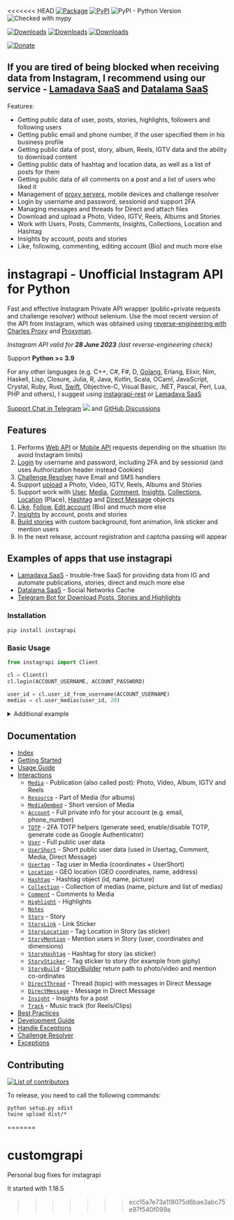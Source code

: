 <<<<<<< HEAD
[![Package](https://github.com/adw0rd/instagrapi/actions/workflows/python-package.yml/badge.svg?branch=master)](https://github.com/adw0rd/instagrapi/actions/workflows/python-package.yml)
[![PyPI](https://img.shields.io/pypi/v/instagrapi)](https://pypi.org/project/instagrapi/)
![PyPI - Python Version](https://img.shields.io/pypi/pyversions/instagrapi)
![Checked with mypy](https://img.shields.io/badge/mypy-checked-blue)

[![Downloads](https://pepy.tech/badge/instagrapi)](https://pepy.tech/project/instagrapi)
[![Downloads](https://pepy.tech/badge/instagrapi/month)](https://pepy.tech/project/instagrapi)
[![Downloads](https://pepy.tech/badge/instagrapi/week)](https://pepy.tech/project/instagrapi)

[![Donate](https://www.buymeacoffee.com/assets/img/custom_images/yellow_img.png)](https://www.buymeacoffee.com/adw0rd)

## If you are tired of being blocked when receiving data from Instagram, I recommend using our service - [Lamadava SaaS](https://lamadava.com/p/3msyAKDX) and [Datalama SaaS](https://datalama.io/)

Features:

* Getting public data of user, posts, stories, highlights, followers and following users
* Getting public email and phone number, if the user specified them in his business profile
* Getting public data of post, story, album, Reels, IGTV data and the ability to download content
* Getting public data of hashtag and location data, as well as a list of posts for them
* Getting public data of all comments on a post and a list of users who liked it
* Management of [proxy servers](https://soax.com/?r=sEysufQI), mobile devices and challenge resolver
* Login by username and password, sessionid and support 2FA
* Managing messages and threads for Direct and attach files
* Download and upload a Photo, Video, IGTV, Reels, Albums and Stories
* Work with Users, Posts, Comments, Insights, Collections, Location and Hashtag
* Insights by account, posts and stories
* Like, following, commenting, editing account (Bio) and much more else

# instagrapi - Unofficial Instagram API for Python

Fast and effective Instagram Private API wrapper (public+private requests and challenge resolver) without selenium. Use the most recent version of the API from Instagram, which was obtained using [reverse-engineering with Charles Proxy](https://adw0rd.com/2020/03/26/sniffing-instagram-charles-proxy/en/) and [Proxyman](https://proxyman.io/).

*Instagram API valid for **28 June 2023** (last reverse-engineering check)*

Support **Python >= 3.9**

For any other languages (e.g. C++, C#, F#, D, [Golang](https://github.com/adw0rd/instagrapi-rest/tree/main/golang), Erlang, Elixir, Nim, Haskell, Lisp, Closure, Julia, R, Java, Kotlin, Scala, OCaml, JavaScript, Crystal, Ruby, Rust, [Swift](https://github.com/adw0rd/instagrapi-rest/tree/main/swift), Objective-C, Visual Basic, .NET, Pascal, Perl, Lua, PHP and others), I suggest using [instagrapi-rest](https://github.com/adw0rd/instagrapi-rest) or [Lamadava SaaS](https://lamadava.com/p/3msyAKDX)

[Support Chat in Telegram](https://t.me/instagrapi)
![](https://gist.githubusercontent.com/m8rge/4c2b36369c9f936c02ee883ca8ec89f1/raw/c03fd44ee2b63d7a2a195ff44e9bb071e87b4a40/telegram-single-path-24px.svg) and [GitHub Discussions](https://github.com/adw0rd/instagrapi/discussions)


## Features

1. Performs [Web API](https://adw0rd.github.io/instagrapi/usage-guide/fundamentals.html) or [Mobile API](https://adw0rd.github.io/instagrapi/usage-guide/fundamentals.html) requests depending on the situation (to avoid Instagram limits)
2. [Login](https://adw0rd.github.io/instagrapi/usage-guide/interactions.html) by username and password, including 2FA and by sessionid (and uses Authorization header instead Cookies)
3. [Challenge Resolver](https://adw0rd.github.io/instagrapi/usage-guide/challenge_resolver.html) have Email and SMS handlers
4. Support [upload](https://adw0rd.github.io/instagrapi/usage-guide/media.html) a Photo, Video, IGTV, Reels, Albums and Stories
5. Support work with [User](https://adw0rd.github.io/instagrapi/usage-guide/user.html), [Media](https://adw0rd.github.io/instagrapi/usage-guide/media.html), [Comment](https://adw0rd.github.io/instagrapi/usage-guide/comment.html), [Insights](https://adw0rd.github.io/instagrapi/usage-guide/insight.html), [Collections](https://adw0rd.github.io/instagrapi/usage-guide/collection.html), [Location](https://adw0rd.github.io/instagrapi/usage-guide/location.html) (Place), [Hashtag](https://adw0rd.github.io/instagrapi/usage-guide/hashtag.html) and [Direct Message](https://adw0rd.github.io/instagrapi/usage-guide/direct.html) objects
6. [Like](https://adw0rd.github.io/instagrapi/usage-guide/media.html), [Follow](https://adw0rd.github.io/instagrapi/usage-guide/user.html), [Edit account](https://adw0rd.github.io/instagrapi/usage-guide/account.html) (Bio) and much more else
7. [Insights](https://adw0rd.github.io/instagrapi/usage-guide/insight.html) by account, posts and stories
8. [Build stories](https://adw0rd.github.io/instagrapi/usage-guide/story.html) with custom background, font animation, link sticker and mention users
9. In the next release, account registration and captcha passing will appear

## Examples of apps that use instagrapi

* [Lamadava SaaS](https://lamadava.com/) - trouble-free SaaS for providing data from IG and automate publications, stories, direct and much more else
* [Datalama SaaS](https://datalama.io/) - Social Networks Cache
* [Telegram Bot for Download Posts, Stories and Highlights](https://t.me/instagram_load_bot)

### Installation

```
pip install instagrapi
```

### Basic Usage

``` python
from instagrapi import Client

cl = Client()
cl.login(ACCOUNT_USERNAME, ACCOUNT_PASSWORD)

user_id = cl.user_id_from_username(ACCOUNT_USERNAME)
medias = cl.user_medias(user_id, 20)
```

<details>
    <summary>Additional example</summary>

```python
from instagrapi import Client
from instagrapi.types import StoryMention, StoryMedia, StoryLink, StoryHashtag

cl = Client()
cl.login(USERNAME, PASSWORD, verification_code="<2FA CODE HERE>")

media_pk = cl.media_pk_from_url('https://www.instagram.com/p/CGgDsi7JQdS/')
media_path = cl.video_download(media_pk)
adw0rd = cl.user_info_by_username('adw0rd')
hashtag = cl.hashtag_info('dhbastards')

cl.video_upload_to_story(
    media_path,
    "Credits @adw0rd",
    mentions=[StoryMention(user=adw0rd, x=0.49892962, y=0.703125, width=0.8333333333333334, height=0.125)],
    links=[StoryLink(webUri='https://github.com/adw0rd/instagrapi')],
    hashtags=[StoryHashtag(hashtag=hashtag, x=0.23, y=0.32, width=0.5, height=0.22)],
    medias=[StoryMedia(media_pk=media_pk, x=0.5, y=0.5, width=0.6, height=0.8)]
)
```
</details>

## Documentation

* [Index](https://adw0rd.github.io/instagrapi/)
* [Getting Started](https://adw0rd.github.io/instagrapi/getting-started.html)
* [Usage Guide](https://adw0rd.github.io/instagrapi/usage-guide/fundamentals.html)
* [Interactions](https://adw0rd.github.io/instagrapi/usage-guide/interactions.html)
  * [`Media`](https://adw0rd.github.io/instagrapi/usage-guide/media.html) - Publication (also called post): Photo, Video, Album, IGTV and Reels
  * [`Resource`](https://adw0rd.github.io/instagrapi/usage-guide/media.html) - Part of Media (for albums)
  * [`MediaOembed`](https://adw0rd.github.io/instagrapi/usage-guide/media.html) - Short version of Media
  * [`Account`](https://adw0rd.github.io/instagrapi/usage-guide/account.html) - Full private info for your account (e.g. email, phone_number)
  * [`TOTP`](https://adw0rd.github.io/instagrapi/usage-guide/totp.html) - 2FA TOTP helpers (generate seed, enable/disable TOTP, generate code as Google Authenticator)
  * [`User`](https://adw0rd.github.io/instagrapi/usage-guide/user.html) - Full public user data
  * [`UserShort`](https://adw0rd.github.io/instagrapi/usage-guide/user.html) - Short public user data (used in Usertag, Comment, Media, Direct Message)
  * [`Usertag`](https://adw0rd.github.io/instagrapi/usage-guide/user.html) - Tag user in Media (coordinates + UserShort)
  * [`Location`](https://adw0rd.github.io/instagrapi/usage-guide/location.html) - GEO location (GEO coordinates, name, address)
  * [`Hashtag`](https://adw0rd.github.io/instagrapi/usage-guide/hashtag.html) - Hashtag object (id, name, picture)
  * [`Collection`](https://adw0rd.github.io/instagrapi/usage-guide/collection.html) - Collection of medias (name, picture and list of medias)
  * [`Comment`](https://adw0rd.github.io/instagrapi/usage-guide/comment.html) - Comments to Media
  * [`Highlight`](https://adw0rd.github.io/instagrapi/usage-guide/highlight.html) - Highlights
  * [`Notes`](https://adw0rd.github.io/instagrapi/usage-guide/notes.html)
  * [`Story`](https://adw0rd.github.io/instagrapi/usage-guide/story.html) - Story
  * [`StoryLink`](https://adw0rd.github.io/instagrapi/usage-guide/story.html) - Link Sticker
  * [`StoryLocation`](https://adw0rd.github.io/instagrapi/usage-guide/story.html) - Tag Location in Story (as sticker)
  * [`StoryMention`](https://adw0rd.github.io/instagrapi/usage-guide/story.html) - Mention users in Story (user, coordinates and dimensions)
  * [`StoryHashtag`](https://adw0rd.github.io/instagrapi/usage-guide/story.html) - Hashtag for story (as sticker)
  * [`StorySticker`](https://adw0rd.github.io/instagrapi/usage-guide/story.html) - Tag sticker to story (for example from giphy)
  * [`StoryBuild`](https://adw0rd.github.io/instagrapi/usage-guide/story.html) - [StoryBuilder](/instagrapi/story.py) return path to photo/video and mention co-ordinates
  * [`DirectThread`](https://adw0rd.github.io/instagrapi/usage-guide/direct.html) - Thread (topic) with messages in Direct Message
  * [`DirectMessage`](https://adw0rd.github.io/instagrapi/usage-guide/direct.html) - Message in Direct Message
  * [`Insight`](https://adw0rd.github.io/instagrapi/usage-guide/insight.html) - Insights for a post
  * [`Track`](https://adw0rd.github.io/instagrapi/usage-guide/track.html) - Music track (for Reels/Clips)
* [Best Practices](https://adw0rd.github.io/instagrapi/usage-guide/best-practices.html)
* [Development Guide](https://adw0rd.github.io/instagrapi/development-guide.html)
* [Handle Exceptions](https://adw0rd.github.io/instagrapi/usage-guide/handle_exception.html)
* [Challenge Resolver](https://adw0rd.github.io/instagrapi/usage-guide/challenge_resolver.html)
* [Exceptions](https://adw0rd.github.io/instagrapi/exceptions.html)

## Contributing

[![List of contributors](https://opencollective.com/instagrapi/contributors.svg?width=890&button=0)](https://github.com/adw0rd/instagrapi/graphs/contributors)

To release, you need to call the following commands:

    python setup.py sdist
    twine upload dist/*
=======
# customgrapi
Personal bug fixes for instagrapi

It started with 1.18.5
>>>>>>> ecc15a7e73a118075d6bae3abc75e97f540f099a
